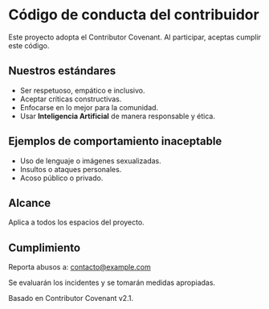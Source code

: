 # Código de conducta del contribuidor

Este proyecto adopta el Contributor Covenant. Al participar, aceptas cumplir este código.

## Nuestros estándares
- Ser respetuoso, empático e inclusivo.
- Aceptar críticas constructivas.
- Enfocarse en lo mejor para la comunidad.
- Usar **Inteligencia Artificial** de manera responsable y ética.

## Ejemplos de comportamiento inaceptable
- Uso de lenguaje o imágenes sexualizadas.
- Insultos o ataques personales.
- Acoso público o privado.

## Alcance
Aplica a todos los espacios del proyecto.

## Cumplimiento
Reporta abusos a: contacto@example.com

Se evaluarán los incidentes y se tomarán medidas apropiadas.

Basado en Contributor Covenant v2.1.
